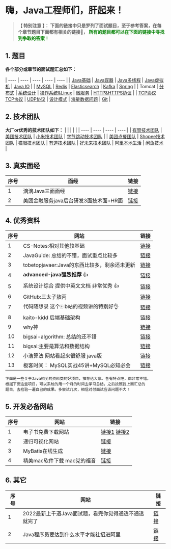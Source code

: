 # 嗨，Java工程师们，肝起来！

> **【 特别注意 】： 下面的链接中只是罗列了面试题目，至于参考答案，在每个章节题目下面都有相关的链接🔗， <font color=green>所有的题目都可以在下面的链接中寻找到争取的答案！</font>**

## 1. 题目
**各个部分或章节的面试题汇总如下：** 

| ---- | ---- | ---- | ---- | ---- |
| [Java基础](https://github.com/geekibli/java-interview/blob/main/mds/Java/Java%E5%9F%BA%E7%A1%80.md) | [Java容器](https://github.com/geekibli/java-interview/blob/main/mds/Java/Java%E5%AE%B9%E5%99%A8.md)  | [Java多线程](https://github.com/geekibli/java-interview/blob/main/mds/Java/Java%E5%A4%9A%E7%BA%BF%E7%A8%8B.md) | [Java虚拟机](https://github.com/geekibli/java-interview/blob/main/mds/Java/Java%E8%99%9A%E6%8B%9F%E6%9C%BA.md) | [Java IO](https://github.com/geekibli/java-interview/blob/main/mds/Java/Java%20IO.md) |
| [MySQL](https://github.com/geekibli/java-interview/blob/main/mds/MySQL.md) | [Redis](https://github.com/geekibli/java-interview/blob/main/mds/Redis.md) | [Elasticsearch](https://github.com/geekibli/java-interview/blob/main/mds/Elasticsearch.md) | [Kafka](https://github.com/geekibli/java-interview/blob/main/mds/Message%20Queue.md) | [Spring](https://github.com/geekibli/java-interview/blob/main/mds/Spring.md) |
|  Tomcat | [分布式](https://github.com/geekibli/java-interview/blob/main/mds/System%20Design.md) | [系统设计](https://github.com/geekibli/java-interview/blob/main/mds/System%20Design.md) | [操作系统&Linux](https://github.com/geekibli/java-interview/blob/main/mds/Computer%20OS.md) | [微服务](https://github.com/geekibli/java-interview/blob/main/mds/SOA.md) | [HTTP&HTTPS协议](https://github.com/geekibli/java-interview/blob/main/mds/ComputerNetwork/HTTP%26HTTPS.md) |
| [TCP协议](https://github.com/geekibli/java-interview/blob/main/mds/ComputerNetwork/Transport.md) [TCP协议](https://easydoc.net/s/34302961/3knXVB3b/sMiplphJ) | [UDP协议](https://github.com/geekibli/java-interview/blob/main/mds/ComputerNetwork/Transport.md) | [设计模式](https://easydoc.net/s/73311283/97P4hHJf/L0e8AKR7) | [海量数据问题](https://github.com/geekibli/java-interview/blob/main/mds/Mass%20Data.md) | [Git](https://github.com/geekibli/java-interview/blob/main/mds/Git.md) |



## 2. 技术团队
**大厂or优秀的技术团队如下：**
|   |   |   |  |
| ---- | ---- | ---- | ---- | 
| [有赞技术团队](https://tech.youzan.com/) | [美团技术团队](https://tech.meituan.com) | [小米技术团队](https://xiaomi-info.github.io) | [字节跳动技术团队](https://juejin.cn/user/1838039172387262) |
| [美团点餐团队](https://juejin.cn/user/4459274890642350) | [Shopee技术团队](https://juejin.cn/user/4028250995577672/posts) | [猫眼技术团队](https://juejin.cn/user/307518987830151/posts) | [有道技术团队](https://segmentfault.com/u/youdaotec) 
| [好未来技术团队](https://segmentfault.com/blog/tech-haoweilai) |  [阿里本地生活](https://juejin.cn/user/1890815729744151) | [闲鱼技术](https://juejin.cn/user/1257497031878408) | 


## 3. 真实面经

|  序号 | 面经 | 链接  | 
| ---- | ---- | ---- | 
| 1 | 滴滴Java三面面经  | [链接](https://github.com/geekibli/java-interview/blob/main/mds/mianjing/%E6%BB%B4%E6%BB%B4%E4%B8%89%E9%9D%A2%E9%9D%A2%E7%BB%8F.md) |
| 2 | 美团金融服务java后台研发3面技术面+HR面 | [链接](https://github.com/geekibli/java-interview/blob/main/mds/mianjing/%E7%BE%8E%E5%9B%A2%E9%9D%A2%E7%BB%8F4%EF%BC%9A%E7%BE%8E%E5%9B%A2%E9%87%91%E8%9E%8D%E6%9C%8D%E5%8A%A1java%E5%90%8E%E5%8F%B0%E7%A0%94%E5%8F%913%E9%9D%A2%E6%8A%80%E6%9C%AF%E9%9D%A2%2BHR%E9%9D%A2.md) | 


## 4. 优秀资料

| 序号| 网站 | 链接 | 
| ---- | ---- | ---- | 
| 1 | CS-Notes:相对其他较基础 | [链接](https://github.com/CyC2018/CS-Notes) |
| 2 | JavaGuide: 总结的不错，面试重点比较多 | [链接](https://github.com/Snailclimb/JavaGuide) |
| 3 | tobetopjavaer:Java的东西比较多，剩余还未更新 | [链接](http://hollischuang.gitee.io/tobetopjavaer/#/) |
| 4 | **advanced-java强烈推荐** 👍 | [链接](https://github.com/doocs/advanced-java) |
| 5 | 系统设计综合 提供中英文文档 非常优秀 👍 | [链接](https://github.com/donnemartin/system-design-primer) |  
| 6 | GitHub:三太子敖丙 | [链接](https://github.com/AobingJava/JavaFamily) |
| 7 | 代码随想录 这个🀄️ b站的视频讲的特别好👌 | [链接](https://programmercarl.com/) |
| 8 | kaito-kidd 后端基础架构 | [链接](http://kaito-kidd.com/) |
| 9 |  why神 | [链接](https://whywhy.vip/)  |
| 10 | bigsai-algorithm: 总结的还不错 | [链接](https://github.com/javasmall/bigsai-algorithm) |
| 11 | bigsai:主要是算法和数据结构 | [链接](https://segmentfault.com/u/bigsai) |
| 12 | 小浩算法 网站看起来很舒服 java版 | [链接](https://www.geekxh.com) | 
| 13 | 极客时间： MySQL实战45讲+MySQL必知必会 | [链接](https://github.com/geekibli/mysql-study) | 

```
下面是一些关于Java相关的资料类的好项目，推荐给大家。各有特点吧，都非常不错。
根据下面这些项目，可以系统的用一个月的时间去学习总结，之后按照我上面汇总的
题目，去检验一遍自己的成果。多尝试几次，相信对付面试应该问题不大！
```


## 5. 开发必备网站

|  序号 | 网站 | 链接  | 
| ---- | ---- | ---- | 
| 1 | 电子书免费下载网站 | [链接1](https://book4you.org)  [ 链接2](https://zh.1lib.in/) | 
| 2 | 递归可视化网站 | [链接](https://recursion.vercel.app/%E3%80%82) |
| 3 | MyBatis在线生成 | [链接](http://www.javacoder.top/) |
| 4 | 精美mac软件下载 mac党的福音 | [链接](https://macwk.com/) | 


## 6. 其它
| 序号 | 网站 | 链接 |
| ---- | ---- | ---- | 
| 1 | 2022最新上千道Java面试题，看完你觉得通透不通透就完了 | [链接](https://www.nowcoder.com/discuss/833645?type=0&order=7&pos=4&page=1&source_id=discuss_center_0_nctrack&channel=1009&ncTraceId=c4065eb9ab5e4cd8b13a53bf9ea6b10d.237.16454123406972885&gio_id=4105B8FB76FAEC481E918BD93D0A0274-1645412340019) | 
| 2 | Java程序员要达到什么水平才能社招进阿里 | [链接](https://www.nowcoder.com/discuss/841549?type=post&order=recall&pos=&page=0&ncTraceId=&channel=-1&source_id=search_post_nctrack&gio_id=4105B8FB76FAEC481E918BD93D0A0274-1645413966396) |

